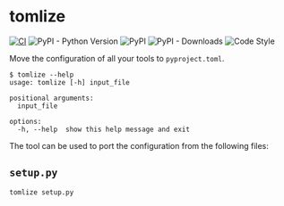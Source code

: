 # tomlize

[![CI](https://github.com/mariocj89/tomlize/actions/workflows/valdiate.yaml/badge.svg)](https://github.com/mariocj89/tomlizer/actions/workflows/valdiate.yaml)
![PyPI - Python Version](https://img.shields.io/pypi/pyversions/tomlize)
![PyPI](https://img.shields.io/pypi/v/tomlize)
![PyPI - Downloads](https://img.shields.io/pypi/dm/tomlize)
![Code Style](https://img.shields.io/badge/code%20style-black,%20isort-000000.svg)

Move the configuration of all your tools to `pyproject.toml`.

```
$ tomlize --help
usage: tomlize [-h] input_file

positional arguments:
  input_file

options:
  -h, --help  show this help message and exit
```

The tool can be used to port the configuration from the following files:

## `setup.py`

```
tomlize setup.py
```
